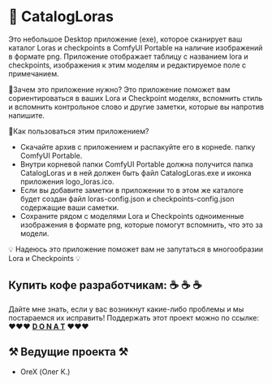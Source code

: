 # 🤫 CatalogLoras

Это небольшое Desktop приложение (exe), которое сканирует ваш каталог Loras и checkpoints в ComfyUI Portable на наличие изображений в формате png. Приложение отображает таблицу с названием lora и checkpoints, изображения к этим моделям и редактируемое поле с примечанием.

📌Зачем это приложение нужно?
Это приложение поможет вам сориентироваться в ваших Lora и Checkpoint моделях, вспомнить стиль и вспомнить контрольное слово и другие заметки, которые вы напротив напишите.

📌Как пользоваться этим приложением?
- Скачайте архив с приложением и распакуйте его в корнеde. папку ComfyUI Portable.
- Внутри корневой папки ComfyUI Portable должна получится папка CatalogLoras и в ней должен быть файл CatalogLoras.exe и иконка приложения logo_loras.ico.
- Если вы добавите заметки в приложении то в этом же каталоге будет создан файл loras-config.json и checkpoints-config.json содержащие ваши саметки.
- Сохраните рядом с моделями Lora и Checkpoints одноименные изображения в формате png, которые помогут вспомнить, что это за модели.

💡 Надеюсь это приложение поможет вам не запутаться в многообразии Lora и Checkpoints 💡
## Купить кофе разработчикам: ☕  ☕  ☕
Дайте мне знать, если у вас возникнут какие-либо проблемы и мы постараемся их исправить!
Поддержать этот проект можно по ссылке: ❤️❤️❤️ **[D O N A T](https://www.donationalerts.com/r/orex21)** ❤️❤️❤️

## ⚒️ Ведущие проекта ⚒️
- OreX (Олег К.)
